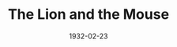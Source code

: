 ---
title: The Lion and the Mouse
date: 1932-02-23
opening_date: 1932-02-23
closing_date:
layout: productions
playbill:
Theatre: Theatre Jacksonville
cast:
- Eudoxia: Anne C. Lalor
- Hon. Fitzroy Bagley: Carl Cesery
- Jefferson Ryder: Charlie Tutewiler
- Mrs. Rossmore: Charlotte Bowden Perry
- Shirley Rossmore: Edmonia H. Bedell
- Ex-Judge Scott: Edward Goodman
- Jane Deetle: Elizabeth Palmer Tyler
- Jorkins: Elmo Lehman, Jr.
- Judge Rossmore: Isaac Peiser
- Senator Roberts: Joseph Byrnes
- Thurza: Margery Jones
- Arminta Nesbitt: Mary Keen
- Kate Roberts: Pearl DeMent
- Mrs. John Burkett Ryder: Philip Devlin
- Rev. Pontifex Deetle: Philip S. May
- Expressman: Perry Teeple
crew:
- Director: F.W. Armbuster
- Staging and Props: Anne C. Lalor
understudies:
orchestra:
---